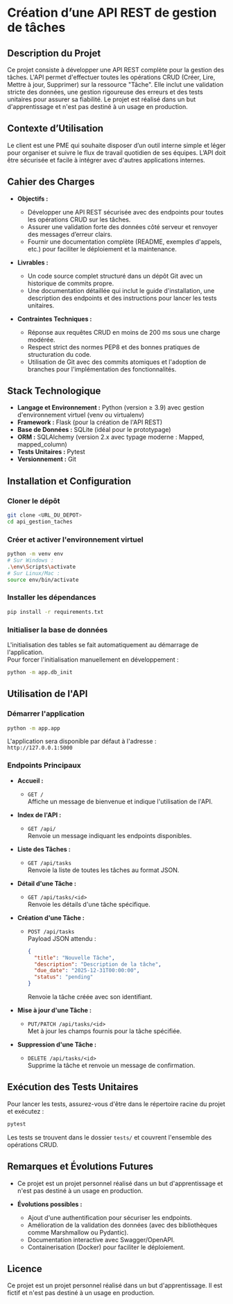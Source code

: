 # Création d’une API REST de gestion de tâches

## Description du Projet
Ce projet consiste à développer une API REST complète pour la gestion des tâches. L'API permet d'effectuer toutes les opérations CRUD (Créer, Lire, Mettre à jour, Supprimer) sur la ressource "Tâche". Elle inclut une validation stricte des données, une gestion rigoureuse des erreurs et des tests unitaires pour assurer sa fiabilité. Le projet est réalisé dans un but d'apprentissage et n'est pas destiné à un usage en production.

## Contexte d’Utilisation
Le client est une PME qui souhaite disposer d’un outil interne simple et léger pour organiser et suivre le flux de travail quotidien de ses équipes. L’API doit être sécurisée et facile à intégrer avec d'autres applications internes.

## Cahier des Charges
- **Objectifs :**
  - Développer une API REST sécurisée avec des endpoints pour toutes les opérations CRUD sur les tâches.
  - Assurer une validation forte des données côté serveur et renvoyer des messages d’erreur clairs.
  - Fournir une documentation complète (README, exemples d'appels, etc.) pour faciliter le déploiement et la maintenance.

- **Livrables :**
  - Un code source complet structuré dans un dépôt Git avec un historique de commits propre.
  - Une documentation détaillée qui inclut le guide d'installation, une description des endpoints et des instructions pour lancer les tests unitaires.

- **Contraintes Techniques :**
  - Réponse aux requêtes CRUD en moins de 200 ms sous une charge modérée.
  - Respect strict des normes PEP8 et des bonnes pratiques de structuration du code.
  - Utilisation de Git avec des commits atomiques et l'adoption de branches pour l'implémentation des fonctionnalités.

## Stack Technologique
- **Langage et Environnement :** Python (version ≥ 3.9) avec gestion d'environnement virtuel (venv ou virtualenv)
- **Framework :** Flask (pour la création de l'API REST)
- **Base de Données :** SQLite (idéal pour le prototypage)
- **ORM :** SQLAlchemy (version 2.x avec typage moderne : Mapped, mapped_column)
- **Tests Unitaires :** Pytest
- **Versionnement :** Git

## Installation et Configuration

### Cloner le dépôt
```bash
git clone <URL_DU_DEPOT>
cd api_gestion_taches
```

### Créer et activer l'environnement virtuel
```bash
python -m venv env
# Sur Windows :
.\env\Scripts\activate
# Sur Linux/Mac :
source env/bin/activate
```

### Installer les dépendances
```bash
pip install -r requirements.txt
```

### Initialiser la base de données
L'initialisation des tables se fait automatiquement au démarrage de l'application.  
Pour forcer l'initialisation manuellement en développement :
```bash
python -m app.db_init
```

## Utilisation de l'API

### Démarrer l'application
```bash
python -m app.app
```
L'application sera disponible par défaut à l'adresse :  
`http://127.0.0.1:5000`

### Endpoints Principaux

- **Accueil :**
  - `GET /`  
    Affiche un message de bienvenue et indique l'utilisation de l'API.

- **Index de l'API :**
  - `GET /api/`  
    Renvoie un message indiquant les endpoints disponibles.

- **Liste des Tâches :**
  - `GET /api/tasks`  
    Renvoie la liste de toutes les tâches au format JSON.

- **Détail d'une Tâche :**
  - `GET /api/tasks/<id>`  
    Renvoie les détails d'une tâche spécifique.

- **Création d'une Tâche :**
  - `POST /api/tasks`  
    Payload JSON attendu :
    ```json
    {
      "title": "Nouvelle Tâche",
      "description": "Description de la tâche",
      "due_date": "2025-12-31T00:00:00",
      "status": "pending"
    }
    ```
    Renvoie la tâche créée avec son identifiant.

- **Mise à jour d'une Tâche :**
  - `PUT/PATCH /api/tasks/<id>`  
    Met à jour les champs fournis pour la tâche spécifiée.

- **Suppression d'une Tâche :**
  - `DELETE /api/tasks/<id>`  
    Supprime la tâche et renvoie un message de confirmation.

## Exécution des Tests Unitaires

Pour lancer les tests, assurez-vous d'être dans le répertoire racine du projet et exécutez :
```bash
pytest
```
Les tests se trouvent dans le dossier `tests/` et couvrent l'ensemble des opérations CRUD.

## Remarques et Évolutions Futures
- Ce projet est un projet personnel réalisé dans un but d'apprentissage et n'est pas destiné à un usage en production.

- **Évolutions possibles :**
  - Ajout d'une authentification pour sécuriser les endpoints.
  - Amélioration de la validation des données (avec des bibliothèques comme Marshmallow ou Pydantic).
  - Documentation interactive avec Swagger/OpenAPI.
  - Containerisation (Docker) pour faciliter le déploiement.

## Licence
Ce projet est un projet personnel réalisé dans un but d'apprentissage. Il est fictif et n'est pas destiné à un usage en production.
